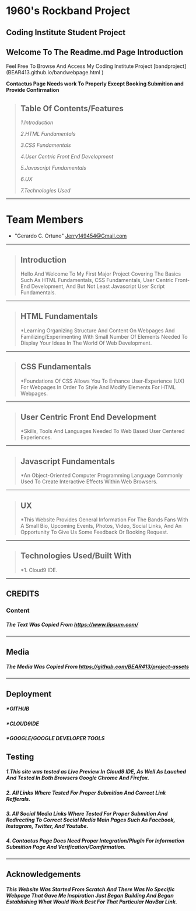 1960's Rockband Project
=======================

Coding Institute Student Project
--------------------------------

## Welcome To The Readme.md Page Introduction

Feel Free To Browse And Access My Coding Institute Project [bandproject] (BEAR413.github.io/bandwebpage.html )

**Contactus Page Needs work To Properly Except Booking Submition and Provide Confirmation**

> ## Table Of Contents/Features
>
> *1.Introduction*
>
> *2.HTML Fundamentals*
>
> *3.CSS Fundamentals*
>
> *4.User Centric Front End Development*
>
> *5.Javascript Fundamentals*
>
> *6.UX*
>
> *7.Technologies Used*
-------------------------------------

# <a name="team-members"></a>Team Members

* "Gerardo C. Ortuno" <Jerry149454@Gmail.com>
-----------------------------------------------

> ## Introduction
>
> Hello And Welcome To My First Major Project Covering The Basics Such As
> HTML Fundamentals, CSS Fundamentals, User Centric Front-End Development, And But Not Least Javascript User Script Fundamentals.
---------------------------------------------------------------------------------------------------------------------------------

> ## HTML Fundamentals
>
> *Learning Organizing Structure And Content On Webpages And Familizing/Experimenting With Small Number Of Elements Needed To Display Your Ideas In The World Of Web Development.
-------------------------------------------------------------------------------------------------------------------------------------------------------------------------------

> ## CSS Fundamentals
>
> *Foundations Of CSS Allows You To Enhance User-Experience (UX) For Webpages In Order To Style And Modify Elements For HTML Webpages.
-------------------------------------------------------------------------------------------------------------------------------------

> ## User Centric Front End Development
>
> *Skills, Tools And Languages Needed To Web Based User Centered Experiences.
---------------------------------------------------------------------------

> ## Javascript Fundamentals
>
> *An Object-Oriented Computer Programming Language Commonly Used To Create Interactive Effects Within Web Browsers.
--------------------------------------------------------------------------------------------------------------------

> ## UX
>
> *This Website Provides General Information For The Bands Fans With A Small Bio, Upcoming Events, Photos, Video, Social Links, And An Opportunity To Give Us Some Feedback Or Booking Request.
-----------------------------------------------------------------------------------------------------------------------------------------------------------------------------------------------

> ## Technologies Used/Built With
>
> *1. Cloud9 IDE.
---------------------------------

## CREDITS

### Content

##### The Text Was Copied From https://www.lipsum.com/
--------------------------------------------------

## Media

##### The Media Was Copied From https://github.com/BEAR413/project-assets
-------------------------------------------------------------------

## Deployment

##### *GITHUB
##### *CLOUD9IDE
##### *GOOGLE/GOOGLE DEVELOPER TOOLS

## Testing

##### 1.This site was tested as Live Preview In Cloud9 IDE, As Well As Lauched And Tested In Both Browsers Google Chrome And Firefox.
##### 2. All Links Where Tested For Proper Submition And Correct Link Refferals.
##### 3. All Social Media Links Where Tested For Proper Submition And Redirecting To Correct Social Media Main Pages Such As Facebook, Instagram, Twitter, And Youtube.
##### 4. Contactus Page Does Need Proper Integration/PlugIn  For Information Submition Page And Verification/Comfirmation.
------------------------------------------------------

## Acknowledgements

##### This Website Was Started From Scratch And There Was No Specific Webpage That Gave Me Inspiration Just Began Building And Began Establishing What Would Work Best For That Particular NavBar Link.





